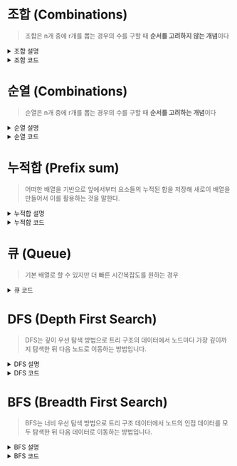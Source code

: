 # 조합 (Combinations)

> 조합은 n개 중에 r개를 뽑는 경우의 수를 구할 때 **순서를 고려하지 않는 개념**이다

<details>
<summary>조합 설명</summary>

<!-- summary 아래 한칸 공백 두어야함 -->

### 예제

```javascript
Input: [1, 2, 3, 4];
Output: [
  [1, 2, 3],
  [1, 2, 4],
  [1, 3, 4],
  [2, 3, 4],
];
```

4C3은 4개중에 3개씩 선택할 때 나올 수 있는 모든 조합을 구한다는 말이다.
위 처럼 조합은 순서는 상관이없다. 즉 **[1, 2, 3] = [3, 2, 1]** 이렇게 순서가 바뀌어도
같은 구성이기 때문에 하나의 조합으로 취급한다.

### 수도 코드

```
시작
  1을 선택하고 -> 나머지 [2, 3, 4] 중에서 2개씩 조합을 구한다.
     -> [1, 2, 3],[1, 2, 4],[1, 3, 4]
  2를 선택하고 -> 나머지 [3, 4] 중에서 2개씩 조합을 구한다.
     -> [2, 3, 4]
  3을 선택하고 -> 나머지 [4] 중에서 2개씩 조합을 구한다.
     -> []
  4를 선택하고 -> 나머지 [] 중에서 2개씩 조합을 구한다.
     -> []
종료
```

나머지에 대해서 일을 위임할 때에는 재귀(Recursion)함수를 사용하는 것이 좋다! 왜냐하면 계속해서 반복 될 일(조합을 구하는 코드)에 대해서 한번만 명시 해 놓고,
들어가는 인자(나를 뺀 나머지)를 바꾸어 주기만 하면 되기 때문이다.

> 만약 nCr 에서 r이 3이하일 경우에는 for문을 사용하여 하는게 더 빠르다.

</details>

<details>
<summary>조합 코드</summary>

<!-- summary 아래 한칸 공백 두어야함 -->

## 조합 코드(JS)

### 조합

```javascript
const getCombinations = (arr, selectNumber) => {
  const results = [];

  // n개중에서 1개 선택할 때(nC1), 바로 모든 배열의 원소 return
  if (selectNumber === 1) return arr.map((el) => [el]);

  arr.forEach((fixed, index, origin) => {
    // 해당하는 fixed를 제외한 나머지 뒤
    const rest = origin.slice(index + 1);
    // 나머지에 대해서 조합을 구한다.
    const combinations = getCombinations(rest, selectNumber - 1);
    //  돌아온 조합에 떼 놓은(fixed) 값 붙이기
    const attached = combinations.map((el) => [fixed, ...el]);
    // 배열 spread syntax 로 모두다 push
    results.push(...attached);
  });

  return results; // 결과 담긴 results return
};
```

### 중복 조합

```javascript
const getCombinations = (arr, selectNumber) => {
  const results = [];

  // n개중에서 1개 선택할 때(nC1), 바로 모든 배열의 원소 return
  if (selectNumber === 1) return arr.map((el) => [el]);

  arr.forEach((fixed, index, origin) => {
    // 해당하는 fixed를 제외한 나머지 뒤
    const rest = origin.slice(index);
    // 나머지에 대해서 조합을 구한다.
    const combinations = getCombinations(rest, selectNumber - 1);
    //  돌아온 조합에 떼 놓은(fixed) 값 붙이기
    const attached = combinations.map((el) => [fixed, ...el]);
    // 배열 spread syntax 로 모두다 push
    results.push(...attached);
  });

  return results; // 결과 담긴 results return
};
```

</details>

# 순열 (Combinations)

> 순열은 n개 중에 r개를 뽑는 경우의 수를 구할 때 **순서를 고려하는 개념**이다

<details>
<summary>순열 설명</summary>

<!-- summary 아래 한칸 공백 두어야함 -->

### 예제

서로 다른 n개의 물건 중에서 r개를 택하여 한 줄로 배열하는 것을 n개의 물건에서
r개 택하는 순열이라 하고, 이 순열의 수를 기호로 nPr와 같이 나타낸다.
조합은 순서에 상관없이 선택한 것이라면, 순열은 순서가 중요하다.
실제로 순열을 구하는 공식도 조합으로부터 도출 가능하다.

```javascript
Input: [1, 2, 3, 4];
Output: [
  [1, 2, 3],
  [1, 2, 4],
  [1, 3, 2],
  [1, 3, 4],
  [1, 4, 2],
  [1, 4, 3],
  [2, 1, 3],
  [2, 1, 4],
  [2, 3, 1],
  [2, 3, 4],
  [2, 4, 1],
  [2, 4, 3],
  [3, 1, 2],
  [3, 1, 4],
  [3, 2, 1],
  [3, 2, 4],
  [3, 4, 1],
  [3, 4, 2],
  [4, 1, 2],
  [4, 1, 3],
  [4, 2, 1],
  [4, 2, 3],
  [4, 3, 1],
  [4, 3, 2],
];
```

### 수도 코드

먼저, 재귀의 종료 조건은 조합을 구하는 함수와 동일하다.
왜냐하면, 한 개씩 선택한다고 하면 순서가 의미가 없어지기 때문이다.
[1,2,3,4] 에서 3개를 선택해서 순열을 만드는 코드의 내부를 의사코드로 적어보면 다음과 같다.
1, 2, 3, 4를 각각 순서대로 픽스하고 나머지 요소만으로 이루어진 배열에서
(seletNumber-1)만큼을 선택하여 또 순열을 구한다.(재귀)

```
1(fixed) => permutation([2, 3, 4]) => 2(fixed) => permutation([3, 4]) => ...
2(fixed) => permutation([1, 3, 4]) => 1(fixed) => permutation([3, 4]) => ...
3(fixed) => permutation([1, 2, 4]) ... 위와 동일...
4(fixed) => permutation([1, 2, 3])
```

> 만약 nPr 에서 r이 3이하일 경우에는 for문을 사용하여 하는게 더 빠르다.

</details>

<details>
<summary>순열 코드</summary>

<!-- summary 아래 한칸 공백 두어야함 -->

### 순열 코드(JS)

```javascript
const getPermutations = function (arr, selectNumber) {
  if (selectNumber === 1) return arr.map((el) => [el]);
  const results = [];
  arr.forEach((fixed, index, origin) => {
    const rest = [...origin.slice(0, index), ...origin.slice(index + 1)];
    const permutations = getPermutations(rest, selectNumber - 1);
    const attached = permutations.map((el) => [fixed, ...el]);

    results.push(...attached);
  });

  return results;
};
```

### 중복순열 코드(JS)

```javascript
const getPermutations = function (arr, selectNumber) {
  if (selectNumber === 1) return arr.map((el) => [el]);
  const results = [];
  arr.forEach((fixed, index) => {
    const permutations = getPermutations(arr, selectNumber - 1);
    const attached = permutations.map((el) => [fixed, ...el]);

    results.push(...attached);
  });

  return results;
};
```

</details>

# 누적합 (Prefix sum)

> 어떠한 배열을 기반으로 앞에서부터 요소들의 누적된 합을 저장해 새로이 배열을 만들어서 이를 활용하는 것을 말한다.

<details>
<summary>누적합 설명</summary>

<!-- summary 아래 한칸 공백 두어야함 -->

### 예제

누적합을 만들땐 0번째에는 아무값도 담지 않고, 1번째부터 담아야한다.
보통 배열을 만들땐 0번째부터 시작하지만 prefix sum을 만들땐, 1번째부터 배열을 담아놔야 만들기가 쉽다.

```javascript
let arr = [1, 10, 11, 100];
//0번째 x, 첫번째 1, 두번째10, 세번째11, 네번째100
```

prefix sum의 첫번째 요소는 arr의 첫번째 1 합한것, -> 1 = 1
두번째는 arr의 두번째 10까지 합한것, -> 1 + 10 = 11
세번째는 11까지 합한것, -> 1 + 10 + 11 = 21
네번째는 100까지 합한것 -> 1 + 10 + 11 + 100 = 121

앞에서부터 더한 것을 기반으로 배열을 만든다.
이렇게 더한 것을 어떠한 연산에 활용할 수 가 있다는 것이다.

> 배열의 요소가 정적인 배열에만 누적합을 사용할 수 있다.

</details>

<details>
<summary>누적합 코드</summary>

<!-- summary 아래 한칸 공백 두어야함 -->

### 누적합 코드(JS)

```javascript
for (let i = 1; i <= n; i++) {
  psum[i] = psum[i - 1] + arr[i];
}
for (let i = 0; i < m; i++) {
  count = psum[c] - psum[b - 1];
}
return 0;
```

</details>

# 큐 (Queue)

> 기본 배열로 할 수 있지만 더 빠른 시간복잡도를 원하는 경우

<details>
<summary>큐 코드</summary>

<!-- summary 아래 한칸 공백 두어야함 -->

### 큐 코드(JS)

```javascript
class Queue {
  constructor() {
    this.storage = {};
    this.front = 0;
    this.rear = 0;
  }

  size() {
    if (this.storage[this.rear] === undefined) {
      return 0;
    } else {
      return this.rear - this.rear + 1;
    }
  }

  add(value) {
    if (this.size() === 0) {
      this.storage["0"] = value;
    } else {
      this.rear += 1;
      this.storage[this.rear] = value;
    }
  }

  popleft() {
    let temp;
    if (this.front === this.rear) {
      temp = this.storage[this.front];
      delete this.storage[this.front];
      this.front = 0;
      this.rear = 0;
    } else {
      temp = this.storage[this.front];
      delete this.storage[this.front];
      this.front += 1;
    }
    return temp;
  }
}
```

</details>

# DFS (Depth First Search)

> DFS는 깊이 우선 탐색 방법으로 트리 구조의 데이터에서 노드마다 가장 깊이까지 탐색한 뒤 다음 노드로 이동하는 방법입니다.

<details>
<summary>DFS 설명</summary>

<!-- summary 아래 한칸 공백 두어야함 -->

### 문제 종류

> 경로의 특징을 저장한다. 문제
> -> DFS 사용

- 깊이 우선 탐색

- 현재 나의 위치에서 연결된 브랜치를 모두 방문 후 다음 브랜치로 넘어가는 방법

- 미로를 탐색할 때 한 방향으로 갈 수 있을 때까지 계속 가다가 더 이상 갈 수 없게 되면 다시 가장 가까운 갈림길로 돌아와서 이곳으로부터 다른 방향으로 다시 탐색을 진행하는 방법

인접리스트 : O(V+E) / 인접행렬 : O(V^2)

</details>

<details>
<summary>DFS 코드</summary>

<!-- summary 아래 한칸 공백 두어야함 -->

### DFS 코드(JS)

```javascript
const graph = {
  A: ["B", "C"],
  B: ["A", "D"],
  C: ["A", "G", "H", "I"],
  D: ["B", "E", "F"],
  E: ["D"],
  F: ["D"],
  G: ["C"],
  H: ["C"],
  I: ["C", "J"],
  J: ["I"],
};

// (graph, 시작 정점)
const dfs = (graph, startNode) => {
  let needVisitStack = []; // 탐색을 해야 할 노드들
  let visitedQueue = []; // 탐색을 마친 노드들

  needVisitStack.push(startNode);

  // 탐색을 해야 할 노드가 남아 있다면
  while (needVisitStack.length !== 0) {
    const node = needVisitStack.pop();
    if (!visitedQueue.includes(node)) {
      visitedQueue.push(node);
      needVisitStack = [...needVisitStack, ...graph[node]];
    }
  }

  return visitedQueue;
};

console.log(dfs(graph, "A"));

// ["A", "C", "I", "J", "H", "G", "B", "D", "F", "E"]
```

</details>

# BFS (Breadth First Search)

> BFS는 너비 우선 탐색 방법으로 트리 구조 데이터에서 노드의 인접 데이터를 모두 탐색한 뒤 다음 데이터로 이동하는 방법입니다.

<details>
<summary>BFS 설명</summary>

<!-- summary 아래 한칸 공백 두어야함 -->

### 문제 종류

- 두 개의 큐를 사용한다.
- root와 가까운 node들부터 찾기 때문에 최단거리를 탐색할 때 유용하다.
- queue에 각 노드의 정보를 기록해야 하기 때문에 메모리를 많이 잡아 먹는다.
- 찾고자 하는 target node가 root node와 가까이 있다고 예상될 경우 BFS를 사용한다.
- 지도 어플에서 특정 위치까지의 최단거리 안내, 혹은 소셜미디어에서 친구 추천 등에 이용된다.

</details>

<details>
<summary>BFS 코드</summary>

<!-- summary 아래 한칸 공백 두어야함 -->

### BFS 코드(JS)

```javascript
const graph = {
  A: ["B", "C"],
  B: ["A", "D"],
  C: ["A", "G", "H", "I"],
  D: ["B", "E", "F"],
  E: ["D"],
  F: ["D"],
  G: ["C"],
  H: ["C"],
  I: ["C", "J"],
  J: ["I"],
};

const bfs = (graph, startNode) => {
  let visited = []; // 탐색을 마친 노드들
  let needVisit = []; // 탐색해야할 노드들

  needVisit.push(startNode); // 노드 탐색 시작

  while (needVisit.length !== 0) {
    // 탐색해야할 노드가 남아있다면
    const node = needVisit.shift(); // queue이기 때문에 선입선출, shift()를 사용한다.
    if (!visited.includes(node)) {
      // 해당 노드가 탐색된 적 없다면
      visited.push(node);
      needVisit = [...needVisit, ...graph[node]];
    }
  }
  return visited;
};

console.log(bfs(graph, "A"));
// ["A", "B", "C", "D", "G", "H", "I", "E", "F", "J"]
```

</details>
